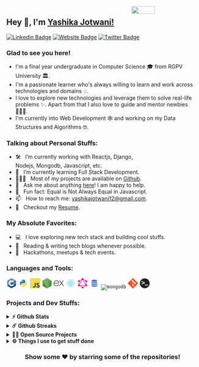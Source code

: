 <img src="https://user-images.githubusercontent.com/77020164/153806717-dff02c3c-e022-4af5-8140-abc022be9c02.png" width="35%" height="35%"  align="right"  />

## Hey 👋, I'm [Yashika Jotwani!](https://github.com/yashikajotwani12/)

[![Linkedin Badge](https://img.shields.io/badge/-LinkedIn-0e76a8?style=flat-square&logo=Linkedin&logoColor=white)](https://www.linkedin.com/in/yashika-jothwani-03a0061b7/)
[![Website Badge](https://img.shields.io/badge/Website-3b5998?style=flat-square&logo=google-chrome&logoColor=white)](https://yashikajotwani12.github.io/yashikajotwani/)
[![Twitter Badge](https://img.shields.io/badge/-Twitter-00acee?style=flat-square&logo=Twitter&logoColor=white)](https://twitter.com/yashika_jotwani)


### Glad to see you here! &nbsp;

* I'm a final year undergraduate in Computer Science 🎓 from RGPV University 🏛. 
* I'm a passionate learner who's always willing to learn and work across technologies and domains 💡. 
* I love to explore new technologies and leverage them to solve real-life problems ✨. Apart from that I also love to guide and mentor newbies 👨🏻‍💻.
* I'm currently into Web Development 🕸️ and working on my Data Structures and Algorithms 🤓.



### Talking about Personal Stuffs:

- 🛠 &nbsp; I’m currently working with Reactjs, Django, <br /> Nodejs, Mongodb, Javascript, etc.
- 🚀 &nbsp; I’m currently learning Full Stack Development.
- 👨🏻‍💻 &nbsp; Most of my projects are available on [Github](https://github.com/yashikajotwani12).
- 💬 &nbsp; Ask me about anything [here](https://www.linkedin.com/in/yashika-jothwani-03a0061b7/)! I am happy to help.
- 👾 &nbsp; Fun fact: Equal is Not Always Equal in Javascript.
- 📫 &nbsp; How to reach me: yashikajotwani12@gmail.com.
- 📝 &nbsp; Checkout my [Resume](https://drive.google.com/file/d/1vjTaISYD3xsfMj2OddF00LTVYQi90Ku7/view?usp=sharing).

### My Absolute Favorites:

- 💻 &nbsp; I love exploring new tech stack and building cool stuffs.
- 📰 &nbsp; Reading & writing tech blogs whenever possible.
- 🍕 &nbsp; Hackathons, meetups & tech events.

### Languages and Tools:

<code><img height="27" src="https://raw.githubusercontent.com/github/explore/80688e429a7d4ef2fca1e82350fe8e3517d3494d/topics/cpp/cpp.png" alt="cpp"></code>
<code><img height="27" src="https://raw.githubusercontent.com/github/explore/80688e429a7d4ef2fca1e82350fe8e3517d3494d/topics/python/python.png" alt="python"></code>
<code><img height="27" src="https://raw.githubusercontent.com/github/explore/80688e429a7d4ef2fca1e82350fe8e3517d3494d/topics/javascript/javascript.png" alt="javascript"></code>
<code><img height="27" src="https://raw.githubusercontent.com/github/explore/80688e429a7d4ef2fca1e82350fe8e3517d3494d/topics/nodejs/nodejs.png" alt="nodejs"></code>
<code><img height="27" src="https://raw.githubusercontent.com/devicons/devicon/master/icons/express/express-original.svg" alt="expressjs"></code>
<code><img height="27" src="https://raw.githubusercontent.com/github/explore/80688e429a7d4ef2fca1e82350fe8e3517d3494d/topics/react/react.png" alt="react"></code>
<code><img height="27" src="https://raw.githubusercontent.com/github/explore/80688e429a7d4ef2fca1e82350fe8e3517d3494d/topics/graphql/graphql.png" alt="graphql"></code>
<code><img height="27" src="https://raw.githubusercontent.com/github/explore/80688e429a7d4ef2fca1e82350fe8e3517d3494d/topics/sql/sql.png" alt="sql"></code>
<code><img height="27" src="https://encrypted-tbn0.gstatic.com/images?q=tbn%3AANd9GcSTTzPAw-55ssm1Im594xYZ9eRQu2JylrkYLg&usqp=CAU" alt="mongodb"></code>
<code><img height="27" src="https://raw.githubusercontent.com/devicons/devicon/master/icons/git/git-original.svg" alt="git"></code>
<code><img height="27" src="https://raw.githubusercontent.com/github/explore/80688e429a7d4ef2fca1e82350fe8e3517d3494d/topics/terminal/terminal.png" alt="terminal"></code>



### Projects and Dev Stuffs:

<details>	
  <summary><b>⚡ Github Stats</b></summary>

  <br />
  <img height="180em" src="https://github-readme-stats.vercel.app/api?username=yashikajotwani12&show_icons=true&hide_border=true&&count_private=true&include_all_commits=true" />
  <img height="180em" src="https://github-readme-stats.vercel.app/api/top-langs/?username=yashikajotwani12&exclude_repo=KNN-Image-Classification&show_icons=true&hide_border=true&layout=compact&langs_count=8"/>
</details>

<details>	
  <summary><b>☄️ Github Streaks</b></summary>

  <br />
  <img height="180em" src="https://github-readme-streak-stats.herokuapp.com/?user=yashikajotwani12&hide_border=true" />
</details>

<details>
  <summary><b>🧑‍🚀 Open Source Projects</b></summary>

  <br />
  <table>
    <thead align="center">
      <tr border: none;>
        <td><b>💻 Projects</b></td>
        <td><b>🌟 Stars</b></td>
        <td><b>🍴 Forks</b></td>
        <td><b>🐛 Issues</b></td>
        <td><b>🔔 Pull Requests</b></td>
        <td><b>👨‍💻 Language</b></td>
      </tr>
    </thead>
    <tbody>
      <tr>
	      <td><a href="https://github.com/yashikajotwani12/yashikajotwani12"><b>🤓 yashikajotwani12</b></a></td>
        <td><img alt="Stars" src="https://img.shields.io/github/stars/yashikajotwani12/yashikajotwani12?style=flat-square&labelColor=343b41"/></td>
        <td><img alt="Forks" src="https://img.shields.io/github/forks/yashikajotwani12/yashikajotwani12?style=flat-square&labelColor=343b41"/></td>
        <td><img alt="Issues" src="https://img.shields.io/github/issues/yashikajotwani12/yashikajotwani12?style=flat-square"/></td>
        <td><img alt="Pull Requests" src="https://img.shields.io/github/issues-pr/yashikajotwani12/yashikajotwani12?style=flat-square"/></td>
        <td><img alt="Language" src="https://img.shields.io/badge/markdown-100%25-blue?style=flat-square"/></td> 
      </tr>
    </tbody>
  </table>
  <br />
</details>
 
<details>	
  <br />
  <summary><b>⚙️ Things I use to get stuff done</b></summary>
  	<ul>
  	    <li><b>OS:</b> Ubuntu 22.4</li>
	    <li><b>Laptop: </b> HP  (i5)</li>
  	    <li><b>Browser: </b> Firefox Web Browser</li>
	    <li><b>Terminal: </b> ZSH: Oh My Zsh (PowerLevel10k)</li>
	    <li><b>Code Editor:</b> VSCode - The best editor out there.</li>
	    <li><b>To Stay Updated:</b> Dev.to, Medium, Linkedin and Twitter.</li>
	    <br />
		</ul>	
</details>

<div align="center">

### Show some ❤️ by starring some of the repositories!

</div>

